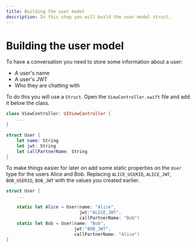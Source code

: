 ```yaml
---
title: Building the user model
description: In this step you will build the user model struct.
---
```


# Building the user model

To have a conversation you need to store some information about a user: 

* A user's name
* A user's JWT
* Who they are chatting with

To do this you will use a `Struct`. Open the `ViewController.swift` file and add it below the class.

```swift
class ViewController: UIViewController {
    ...
}

struct User {
    let name: String
    let jwt: String
    let callPartnerName: String
}
```

To make things easier for later on add some static properties on the `User` type for the users Alice and Bob. Replacing `ALICE_USERID`, `ALICE_JWT`, `BOB_USERID`, `BOB_JWT` with the values you created earlier.

```swift
struct User {
    ...

    static let Alice = User(name: "Alice",
                            jwt:"ALICE_JWT",
                            callPartnerName: "Bob")
    static let Bob = User(name: "Bob",
                          jwt:"BOB_JWT",
                          callPartnerName: "Alice")
}
```